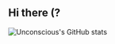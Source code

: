 ## Hi there (?

<!--
**UnconsciousChess/UnconsciousChess** is a ✨ _special_ ✨ repository because its `README.md` (this file) appears on your GitHub profile.

Here are some ideas to get you started:

- 🔭 I’m currently working on ...
- 🌱 I’m currently learning ...
- 👯 I’m looking to collaborate on ...
- 🤔 I’m looking for help with ...
- 💬 Ask me about ...
- 📫 How to reach me: ...
- 😄 Pronouns: ...
- ⚡ Fun fact: ...
-->


![Unconscious's GitHub stats](https://github-readme-stats.vercel.app/api?username=UnconsciousChess&theme=city_lights&show_icons=true)
